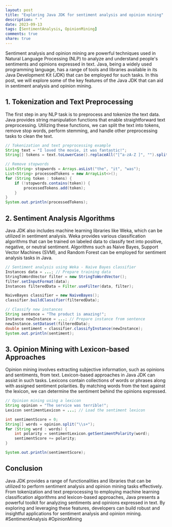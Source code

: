 ```yaml
---
layout: post
title: "Exploring Java JDK for sentiment analysis and opinion mining"
description: " "
date: 2023-09-13
tags: [SentimentAnalysis, OpinionMining]
comments: true
share: true
---
```


Sentiment analysis and opinion mining are powerful techniques used in Natural Language Processing (NLP) to analyze and understand people's sentiments and opinions expressed in text. Java, being a widely used programming language, has a range of tools and libraries available in its Java Development Kit (JDK) that can be employed for such tasks. In this post, we will explore some of the key features of the Java JDK that can aid in sentiment analysis and opinion mining.

## 1. Tokenization and Text Preprocessing

The first step in any NLP task is to preprocess and tokenize the text data. Java provides string manipulation functions that enable straightforward text preprocessing. Utilizing these functions, we can split the text into tokens, remove stop words, perform stemming, and handle other preprocessing tasks to clean the text.

```java
// Tokenization and text preprocessing example
String text = "I loved the movie, it was fantastic!";
String[] tokens = text.toLowerCase().replaceAll("[^a-zA-Z ]", "").split("\\s+");

// Remove stopwords
List<String> stopwords = Arrays.asList("the", "it", "was");
List<String> processedTokens = new ArrayList<>();
for (String token : tokens) {
    if (!stopwords.contains(token)) {
        processedTokens.add(token);
    }
}
System.out.println(processedTokens);
```

## 2. Sentiment Analysis Algorithms

Java JDK also includes machine learning libraries like Weka, which can be utilized in sentiment analysis. Weka provides various classification algorithms that can be trained on labeled data to classify text into positive, negative, or neutral sentiment. Algorithms such as Naive Bayes, Support Vector Machines (SVM), and Random Forest can be employed for sentiment analysis tasks in Java.

```java
// Sentiment analysis using Weka - Naive Bayes classifier
Instances data = ...; // Prepare training data
StringToWordVector filter = new StringToWordVector();
filter.setInputFormat(data);
Instances filteredData = Filter.useFilter(data, filter);

NaiveBayes classifier = new NaiveBayes();
classifier.buildClassifier(filteredData);

// Classify new instances
String sentence = "The product is amazing!";
Instance newInstance = ...; // Prepare instance from sentence
newInstance.setDataset(filteredData);
double sentiment = classifier.classifyInstance(newInstance);
System.out.println(sentiment);
```

## 3. Opinion Mining with Lexicon-based Approaches

Opinion mining involves extracting subjective information, such as opinions and sentiments, from text. Lexicon-based approaches in Java JDK can assist in such tasks. Lexicons contain collections of words or phrases along with assigned sentiment polarities. By matching words from the text against the lexicon, we can determine the sentiment behind the opinions expressed.

```java
// Opinion mining using a lexicon
String opinion = "The service was terrible!";
Lexicon sentimentLexicon = ...; // Load the sentiment lexicon

int sentimentScore = 0;
String[] words = opinion.split("\\s+");
for (String word : words) {
    int polarity = sentimentLexicon.getSentimentPolarity(word);
    sentimentScore += polarity;
}

System.out.println(sentimentScore);
```

## Conclusion

Java JDK provides a range of functionalities and libraries that can be utilized to perform sentiment analysis and opinion mining tasks effectively. From tokenization and text preprocessing to employing machine learning classification algorithms and lexicon-based approaches, Java presents a powerful toolkit for analyzing sentiments and opinions expressed in text. By exploring and leveraging these features, developers can build robust and insightful applications for sentiment analysis and opinion mining. #SentimentAnalysis #OpinionMining